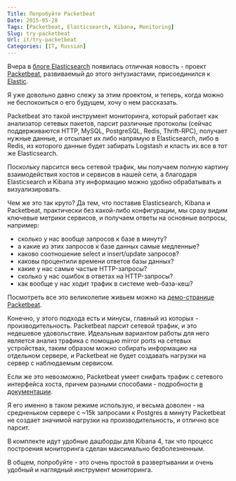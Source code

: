 ```yaml
---
Title: Попробуйте Packetbeat
Date: 2015-05-28
Tags: [Packetbeat, Elasticsearch, Kibana, Monitoring]
Slug: try-packetbeat
Url: it/try-packetbeat
Categories: [IT, Russian]
---
```


Вчера в [блоге Elasticsearch](https://www.elastic.co/blog) появилась отличная
новость - проект [Packetbeat](https://www.elastic.co/products/beats/packetbeat),
развиваемый до этого энтузиастами, присоединился к [Elastic](https://www.elastic.co).

Я уже довольно давно слежу за этим проектом, и теперь, когда можно не
беспокоиться о его будущем, хочу о нем рассказать.

Packetbeat это такой инструмент мониторинга, который работает как анализатор
сетевых пакетов, парсит различные протоколы (сейчас поддерживаются HTTP, MySQL,
PostgreSQL, Redis, Thrift-RPC), получает нужные данные, и отсылает их либо напрямую
в Elasticsearch, либо в Redis, из которого данные будет забирать Logstash и
класть их все в тот же Elasticsearch.

Поскольку парсится весь сетевой трафик, мы получаем полную картину взаимодействия
хостов и сервисов в нашей сети, а благодаря Elasticsearch и Kibana эту
информацию можно удобно обрабатывать и визуализировать.

Чем же это так круто? Да тем, что поставив Elasticsearch, Kibana и Packetbeat,
практически без какой-либо конфигурации, мы сразу видим ключевые метрики сервисов,
и получаем ответы на основные вопросы, например:

- сколько у нас вообще запросов к базе в минуту?
- а какие из этих запросов к базе данных самые медленные?
- каково соотношение select и insert/update запросов?
- каковы процентили времени ответов базы данных?
- какие у нас самые частые HTTP-запросы?
- сколько у нас ошибок в ответах на HTTP-запросы?
- как вообще у нас ходит трафик в системе web-база-кеш?

Посмотреть все это великолепие живьем можно на
[демо-странице Packetbeat](http://demo.elastic.co/packetbeat).

Конечно, у этого подхода есть и минусы, главный из которых - производительность.
Packetbeat парсит сетевой трафик, и это недешевое удовольствие. Идеальным
вариантом работы для него является анализ трафика с помощью mirror ports на
сетевых устройствах, таким образом можно собирать информацию на отдельном сервере,
и Packetbeat не будет создавать нагрузки на сервер с наблюдаемым сервисом.

Если же это невозможно, Packetbeat умеет снифать трафик с сетевого
интерфейса хоста, причем разными способами - подробности
[в документации](https://www.elastic.co/guide/en/beats/packetbeat/current/capturing-options.html).

Я его именно в таком режиме использую, и весьма доволен - на средненьком сервере
с ~15k запросами к Postgres в минуту Packetbeat не создает значимой нагрузки на
производительность, и отлично все парсит.

В комплекте идут удобные дашборды для Kibana 4, так что процесс построения
мониторинга сделан максимально безболезненным.

В общем, попробуйте - это очень простой в развертывании и очень удобный и
наглядный инструмент мониторинга.
